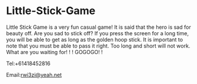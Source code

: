 # Little-Stick-Game

Little Stick Game is a very fun casual game! It is said that the hero is sad for beauty off. Are you sad to stick off? If you press the screen for a long time, you will be able to get as long as the golden hoop stick. It is important to note that you must be able to pass it right. Too long and short will not work. What are you waiting for! ! ! GOGOGO! ! 

Tel:+61418452816

Email:rwi3zi@yeah.net
